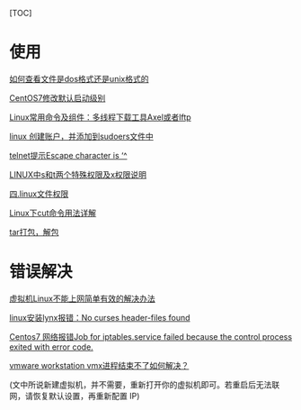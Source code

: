[TOC]

# 使用

[如何查看文件是dos格式还是unix格式的](https://www.cnblogs.com/jiangz/p/4231279.html)

[CentOS7修改默认启动级别](https://www.cnblogs.com/loading4/p/6363131.html)

[Linux常用命令及组件：多线程下载工具Axel或者lftp](https://www.zrblog.net/8237.html)

[linux 创建账户，并添加到sudoers文件中](https://blog.csdn.net/qingtian2002/article/details/60580124)

[telnet提示Escape character is ‘^](https://blog.csdn.net/laobai1015/article/details/100563050)

[LINUX中s和t两个特殊权限及x权限说明](https://blog.csdn.net/jackliu16/article/details/79370043)

[四.linux文件权限](https://cloud.tencent.com/developer/article/1498741)

[Linux下cut命令用法详解](https://blog.csdn.net/heimao0307/article/details/79512397)

[tar打包，解包](https://blog.csdn.net/pyf09/article/details/100672824)

# 错误解决

[虚拟机Linux不能上网简单有效的解决办法](https://jingyan.baidu.com/article/6c67b1d68facbb2786bb1e7b.html)

[linux安装lynx报错：No curses header-files found](https://blog.csdn.net/Fai_te/article/details/89681170)

[Centos7 网络报错Job for iptables.service failed because the control process exited with error code.](https://www.cnblogs.com/hill1126/p/10543592.html)

[vmware workstation vmx进程结束不了如何解决？](https://blog.csdn.net/fengy_jav/article/details/104458930)

(文中所说新建虚拟机，并不需要，重新打开你的虚拟机即可。若重启后无法联网，请恢复默认设置，再重新配置 IP)
